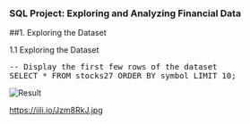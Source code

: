 ### SQL Project: Exploring and Analyzing Financial Data
##1. Exploring the Dataset


1.1 Exploring the Dataset

<pre>
-- Display the first few rows of the dataset
SELECT * FROM stocks27 ORDER BY symbol LIMIT 10;
</pre>

![Result](https://iili.io/Jzm8RkJ.jpg)

https://iili.io/Jzm8RkJ.jpg
